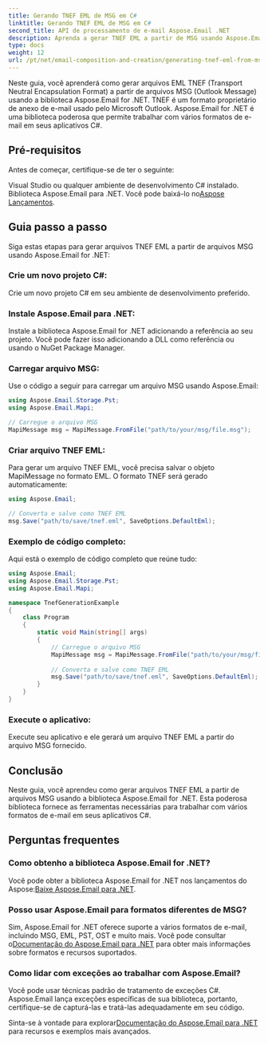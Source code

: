 ```yaml
---
title: Gerando TNEF EML de MSG em C#
linktitle: Gerando TNEF EML de MSG em C#
second_title: API de processamento de e-mail Aspose.Email .NET
description: Aprenda a gerar TNEF EML a partir de MSG usando Aspose.Email para .NET. Guia passo a passo com código C#. Conversão eficiente de formato de e-mail.
type: docs
weight: 12
url: /pt/net/email-composition-and-creation/generating-tnef-eml-from-msg-in-csharp/
---
```


Neste guia, você aprenderá como gerar arquivos EML TNEF (Transport Neutral Encapsulation Format) a partir de arquivos MSG (Outlook Message) usando a biblioteca Aspose.Email for .NET. TNEF é um formato proprietário de anexo de e-mail usado pelo Microsoft Outlook. Aspose.Email for .NET é uma biblioteca poderosa que permite trabalhar com vários formatos de e-mail em seus aplicativos C#.

##  Pré-requisitos

Antes de começar, certifique-se de ter o seguinte:

Visual Studio ou qualquer ambiente de desenvolvimento C# instalado.
 Biblioteca Aspose.Email para .NET. Você pode baixá-lo no[Aspose Lançamentos](https://releases.aspose.com/email/net).

##  Guia passo a passo

Siga estas etapas para gerar arquivos TNEF EML a partir de arquivos MSG usando Aspose.Email for .NET:

### Crie um novo projeto C#:

   Crie um novo projeto C# em seu ambiente de desenvolvimento preferido.

### Instale Aspose.Email para .NET:

   Instale a biblioteca Aspose.Email for .NET adicionando a referência ao seu projeto. Você pode fazer isso adicionando a DLL como referência ou usando o NuGet Package Manager.

### Carregar arquivo MSG:

   Use o código a seguir para carregar um arquivo MSG usando Aspose.Email:

   ```csharp
   using Aspose.Email.Storage.Pst;
   using Aspose.Email.Mapi;

   // Carregue o arquivo MSG
   MapiMessage msg = MapiMessage.FromFile("path/to/your/msg/file.msg");
   ```

### Criar arquivo TNEF EML:

   Para gerar um arquivo TNEF EML, você precisa salvar o objeto MapiMessage no formato EML. O formato TNEF será gerado automaticamente:

   ```csharp
   using Aspose.Email;
   
   // Converta e salve como TNEF EML
   msg.Save("path/to/save/tnef.eml", SaveOptions.DefaultEml);
   ```

### Exemplo de código completo:

   Aqui está o exemplo de código completo que reúne tudo:

   ```csharp
   using Aspose.Email;
   using Aspose.Email.Storage.Pst;
   using Aspose.Email.Mapi;

   namespace TnefGenerationExample
   {
       class Program
       {
           static void Main(string[] args)
           {
               // Carregue o arquivo MSG
               MapiMessage msg = MapiMessage.FromFile("path/to/your/msg/file.msg");
               
               // Converta e salve como TNEF EML
               msg.Save("path/to/save/tnef.eml", SaveOptions.DefaultEml);
           }
       }
   }
   ```

### Execute o aplicativo:

   Execute seu aplicativo e ele gerará um arquivo TNEF EML a partir do arquivo MSG fornecido.

##  Conclusão

Neste guia, você aprendeu como gerar arquivos TNEF EML a partir de arquivos MSG usando a biblioteca Aspose.Email for .NET. Esta poderosa biblioteca fornece as ferramentas necessárias para trabalhar com vários formatos de e-mail em seus aplicativos C#.

##  Perguntas frequentes

### Como obtenho a biblioteca Aspose.Email for .NET?

Você pode obter a biblioteca Aspose.Email for .NET nos lançamentos do Aspose:[Baixe Aspose.Email para .NET](https://releases.aspose.com/email/net).

### Posso usar Aspose.Email para formatos diferentes de MSG?

 Sim, Aspose.Email for .NET oferece suporte a vários formatos de e-mail, incluindo MSG, EML, PST, OST e muito mais. Você pode consultar o[Documentação do Aspose.Email para .NET](https://reference.aspose.com/email/net) para obter mais informações sobre formatos e recursos suportados.

### Como lidar com exceções ao trabalhar com Aspose.Email?

Você pode usar técnicas padrão de tratamento de exceções C#. Aspose.Email lança exceções específicas de sua biblioteca, portanto, certifique-se de capturá-las e tratá-las adequadamente em seu código.

 Sinta-se à vontade para explorar[Documentação do Aspose.Email para .NET](https://reference.aspose.com/email/net) para recursos e exemplos mais avançados.
